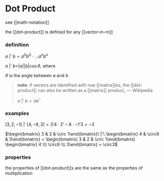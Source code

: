 # Dot Product

see [[math-notation]]

the [[dot-product]] is defined for any [[vector-in-rn]]

### definition

$a\ |'\ b = a^0b^0 \cdot \dots a^nb^n$

$a\ |'\ b = |a||b|\cos \theta$, where

$\theta$ is the angle between $a$ and $b$

> **note**: if vectors are identified with row [[matrix]]es, the [[dot-product]] can also be written as a [[matrix]] product\_ &mdash; Wikipedia
>
> $a\ |'\ b = ab^\intercal$

### examples

$[3, 2, \circ 1]\ |'\ [4, \circ6, 3] = 3 ' 4 \cdot 2 ' \circ 6 \cdot \circ 1 ' 3 = \circ3$

$\begin{bmatrix} 3 & 2 & \circ 1\end{bmatrix}\ |'\ \begin{bmatrix} 4 & \circ6 & 3\end{bmatrix} = \begin{bmatrix} 3 & 2 & \circ 1\end{bmatrix} \begin{bmatrix} 4 \\\  \circ6 \\\  3\end{bmatrix} = \circ3$

### properties

the properties of [[dot-product]]s are the same as the properties of multiplication
